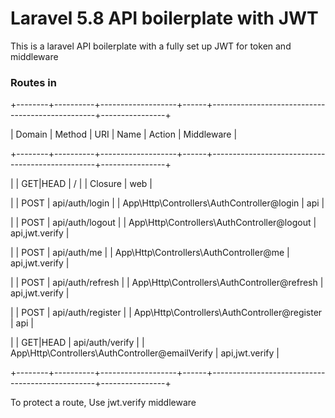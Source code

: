 <h1> Laravel 5.8 API boilerplate with JWT</h1>
<p>This is a laravel API boilerplate with a fully set up JWT for token and middleware</p>
<h3>Routes in </h3>
<p>+--------+----------+-------------------+------+-------------------------------------------------+----------------+</p>
<p>| Domain | Method   | URI               | Name | Action                                          | Middleware     |</p>
<p>+--------+----------+-------------------+------+-------------------------------------------------+----------------+</p>
<p>|        | GET|HEAD | /                 |      | Closure                                         | web            |</p>
<p>|        | POST     | api/auth/login    |      | App\Http\Controllers\AuthController@login       | api            |</p>
<p>|        | POST     | api/auth/logout   |      | App\Http\Controllers\AuthController@logout      | api,jwt.verify |</p>
<p>|        | POST     | api/auth/me       |      | App\Http\Controllers\AuthController@me          | api,jwt.verify |</p>
<p>|        | POST     | api/auth/refresh  |      | App\Http\Controllers\AuthController@refresh     | api,jwt.verify |</p>
<p>|        | POST     | api/auth/register |      | App\Http\Controllers\AuthController@register    | api            |</p>
<p>|        | GET|HEAD | api/auth/verify   |      | App\Http\Controllers\AuthController@emailVerify | api,jwt.verify |</p>
<p>+--------+----------+-------------------+------+-------------------------------------------------+----------------+</p>

<p>To protect a route, Use jwt.verify middleware</p>
